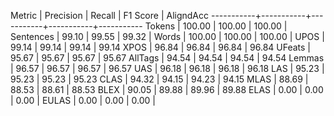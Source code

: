 Metric     | Precision |    Recall |  F1 Score | AligndAcc
-----------+-----------+-----------+-----------+-----------
Tokens     |    100.00 |    100.00 |    100.00 |
Sentences  |     99.10 |     99.55 |     99.32 |
Words      |    100.00 |    100.00 |    100.00 |
UPOS       |     99.14 |     99.14 |     99.14 |     99.14
XPOS       |     96.84 |     96.84 |     96.84 |     96.84
UFeats     |     95.67 |     95.67 |     95.67 |     95.67
AllTags    |     94.54 |     94.54 |     94.54 |     94.54
Lemmas     |     96.57 |     96.57 |     96.57 |     96.57
UAS        |     96.18 |     96.18 |     96.18 |     96.18
LAS        |     95.23 |     95.23 |     95.23 |     95.23
CLAS       |     94.32 |     94.15 |     94.23 |     94.15
MLAS       |     88.69 |     88.53 |     88.61 |     88.53
BLEX       |     90.05 |     89.88 |     89.96 |     89.88
ELAS       |      0.00 |      0.00 |      0.00 |
EULAS      |      0.00 |      0.00 |      0.00 |
